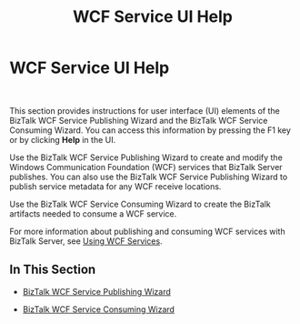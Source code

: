 ﻿---
title: WCF Service UI Help
TOCTitle: WCF Service UI Help
ms:assetid: b69f9d1c-75b2-479d-87bd-c13fc1ad6cbe
ms:mtpsurl: https://msdn.microsoft.com/en-us/library/Bb226486(v=BTS.80)
ms:contentKeyID: 51530695
ms.date: 08/30/2017
mtps_version: v=BTS.80
f1_keywords:
- bts10.wcf-service.main
---

# WCF Service UI Help

 

This section provides instructions for user interface (UI) elements of the BizTalk WCF Service Publishing Wizard and the BizTalk WCF Service Consuming Wizard. You can access this information by pressing the F1 key or by clicking **Help** in the UI.

Use the BizTalk WCF Service Publishing Wizard to create and modify the Windows Communication Foundation (WCF) services that BizTalk Server publishes. You can also use the BizTalk WCF Service Publishing Wizard to publish service metadata for any WCF receive locations.

Use the BizTalk WCF Service Consuming Wizard to create the BizTalk artifacts needed to consume a WCF service.

For more information about publishing and consuming WCF services with BizTalk Server, see [Using WCF Services](https://msdn.microsoft.com/en-us/library/bb246032\(v=bts.80\)).

## In This Section

  - [BizTalk WCF Service Publishing Wizard](biztalk-wcf-service-publishing-wizard.md)

  - [BizTalk WCF Service Consuming Wizard](biztalk-wcf-service-consuming-wizard.md)

